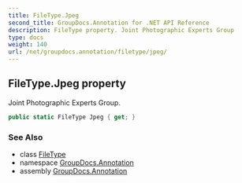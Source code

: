 ```yaml
---
title: FileType.Jpeg
second_title: GroupDocs.Annotation for .NET API Reference
description: FileType property. Joint Photographic Experts Group
type: docs
weight: 140
url: /net/groupdocs.annotation/filetype/jpeg/
---
```

## FileType.Jpeg property

Joint Photographic Experts Group.

```csharp
public static FileType Jpeg { get; }
```

### See Also

* class [FileType](../)
* namespace [GroupDocs.Annotation](../../filetype/)
* assembly [GroupDocs.Annotation](../../../)


